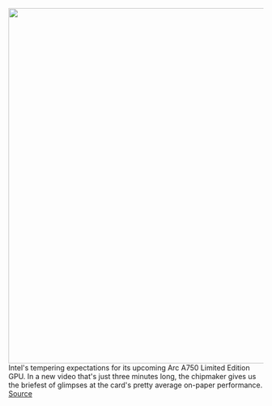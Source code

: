 <img src='https://cdn.vox-cdn.com/thumbor/aok8DNuhor8CsRDtYnPrlDaC1ok=/0x0:2880x1800/1200x0/filters:focal(0x0:2880x1800):no_upscale()/cdn.vox-cdn.com/uploads/chorus_asset/file/23866803/intel_arc_gpu_chart.png' width='700px' /><br/>
Intel's tempering expectations for its upcoming Arc A750 Limited Edition GPU. In a new video that's just three minutes long, the chipmaker gives us the briefest of glimpses at the card's pretty average on-paper performance.
<a href='https://www.theverge.com/2022/7/16/23232217/intel-arc-gpu-a750-setting-expectations'> Source <a/>